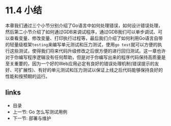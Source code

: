 # 11.4 小结
本章我们通过三个小节分别介绍了Go语言中如何处理错误，如何设计错误处理，然后第二小节介绍了如何通过GDB来调试程序，通过GDB我们可以单步调试、可以查看变量、修改变量、打印执行过程等，最后我们介绍了如何利用Go语言自带的轻量级框架`testing`来编写单元测试和压力测试，使用`go test`就可以方便的执行这些测试，使得我们将来代码升级修改之后很方便的进行回归测试。这一章也许对于你编写程序逻辑没有任何帮助，但是对于你编写出来的程序代码保持高质量是至关重要的，因为一个好的Web应用必定有良好的错误处理机制(错误提示的友好、可扩展性)、有好的单元测试和压力测试以保证上线之后代码能够保持良好的性能和按预期的运行。

## links
   * <a router-link="/">目录</a>
   * 上一节: <a router-link="/zh/11.3">Go 怎么写测试用例</a>
   * 下一节: <a router-link="/zh/12.0">部署与维护</a>